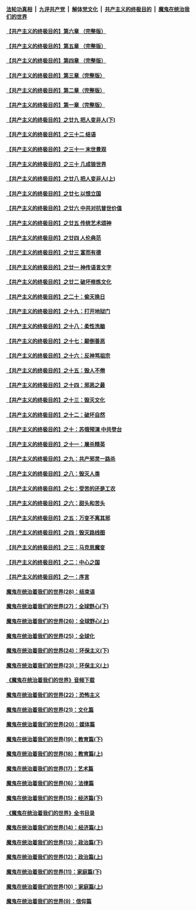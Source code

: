####  [法轮功真相](../../../../basic/blob/master/README.md?t=11241601) &nbsp;|&nbsp; [九评共产党](../../../../9ping.md/blob/master/README.md?t=11241601) &nbsp;|&nbsp; [解体党文化](../../../../jtdwh.md/blob/master/README.md?t=11241601)  &nbsp;|&nbsp; [共产主义的终极目的](../../../../gczydzjmd.md/blob/master/README.md?t=11241601) &nbsp;|&nbsp; [魔鬼在统治我们的世界](../../../../mgztzwmdsj.md/blob/master/README.md?t=11241601) 

#### [【共产主义的终极目的】第六章 （完整版）](../pages/nsc422/n11428913.md?t=11241601) 

#### [【共产主义的终极目的】第五章 （完整版）](../pages/nsc422/n11428912.md?t=11241601) 

#### [【共产主义的终极目的】第四章 （完整版）](../pages/nsc422/n11428907.md?t=11241601) 

#### [【共产主义的终极目的】第三章（完整版）](../pages/nsc422/n11428848.md?t=11241601) 

#### [【共产主义的终极目的】第二章（完整版）](../pages/nsc422/n11428831.md?t=11241601) 

#### [【共产主义的终极目的】第一章（完整版）](../pages/nsc422/n11417651.md?t=11241601) 

#### [【共产主义的终极目的】之廿九 把人变非人(下)](../pages/nsc422/n11344140.md?t=11241601) 

#### [【共产主义的终极目的】之三十二 结语](../pages/nsc422/n11360535.md?t=11241601) 

#### [【共产主义的终极目的】之三十一 末世景观](../pages/nsc422/n11351129.md?t=11241601) 

#### [【共产主义的终极目的】之三十 几成狼世界](../pages/nsc422/n11348280.md?t=11241601) 

#### [【共产主义的终极目的】之廿八 把人变非人(上)](../pages/nsc422/n11340492.md?t=11241601) 

#### [【共产主义的终极目的】之廿七 以恨立国](../pages/nsc422/n11336944.md?t=11241601) 

#### [【共产主义的终极目的】之廿六 中共对抗普世价值](../pages/nsc422/n11324785.md?t=11241601) 

#### [【共产主义的终极目的】之廿五 传统艺术颂神](../pages/nsc422/n11296396.md?t=11241601) 

#### [【共产主义的终极目的】之廿四 人伦典范](../pages/nsc422/n11296397.md?t=11241601) 

#### [【共产主义的终极目的】之廿三 富而有德](../pages/nsc422/n11283598.md?t=11241601) 

#### [【共产主义的终极目的】之廿一 神传语言文字](../pages/nsc422/n11263265.md?t=11241601) 

#### [【共产主义的终极目的】之廿二 破坏修炼文化](../pages/nsc422/n11245728.md?t=11241601) 

#### [【共产主义的终极目的】之二十：偷天换日](../pages/nsc422/n11238846.md?t=11241601) 

#### [【共产主义的终极目的】之十九：打开地狱门](../pages/nsc422/n11206376.md?t=11241601) 

#### [【共产主义的终极目的】之十八：柔性洗脑](../pages/nsc422/n11199994.md?t=11241601) 

#### [【共产主义的终极目的】之十七：颠倒善恶](../pages/nsc422/n11179782.md?t=11241601) 

#### [【共产主义的终极目的】之十六：反神骂祖宗](../pages/nsc422/n11166798.md?t=11241601) 

#### [【共产主义的终极目的】之十五：毁人不倦](../pages/nsc422/n11166792.md?t=11241601) 

#### [【共产主义的终极目的】之十四：邪恶之最](../pages/nsc422/n11150249.md?t=11241601) 

#### [【共产主义的终极目的】之十三：毁灭文化](../pages/nsc422/n11135227.md?t=11241601) 

#### [【共产主义的终极目的】之十二：破坏自然](../pages/nsc422/n11135214.md?t=11241601) 

#### [【共产主义的终极目的】之十：苏俄预演 中共登台](../pages/nsc422/n11118424.md?t=11241601) 

#### [【共产主义的终极目的】之十一：屠杀精英](../pages/nsc422/n11118442.md?t=11241601) 

#### [【共产主义的终极目的】之九：共产邪灵一路杀](../pages/nsc422/n11114139.md?t=11241601) 

#### [【共产主义的终极目的】之八：毁灭人类](../pages/nsc422/n11108503.md?t=11241601) 

#### [【共产主义的终极目的】之七：受苦的还是工农](../pages/nsc422/n11101809.md?t=11241601) 

#### [【共产主义的终极目的】之六：甜头和苦头](../pages/nsc422/n11096971.md?t=11241601) 

#### [【共产主义的终极目的】之五：万变不离其邪](../pages/nsc422/n11091285.md?t=11241601) 

#### [【共产主义的终极目的】之四：毁灭路线图](../pages/nsc422/n11086284.md?t=11241601) 

#### [【共产主义的终极目的】之三：马克思魔变](../pages/nsc422/n11061941.md?t=11241601) 

#### [【共产主义的终极目的】之二：中心之国](../pages/nsc422/n11047728.md?t=11241601) 

#### [【共产主义的终极目的】之一：序言](../pages/nsc422/n11086077.md?t=11241601) 

#### [魔鬼在统治着我们的世界(28)：结束语](../pages/nsc422/n10936246.md?t=11241601) 

#### [魔鬼在统治着我们的世界(27)：全球野心(下)](../pages/nsc422/n10928319.md?t=11241601) 

#### [魔鬼在统治着我们的世界(26)：全球野心(上)](../pages/nsc422/n10900318.md?t=11241601) 

#### [魔鬼在统治着我们的世界(25)：全球化](../pages/nsc422/n10788205.md?t=11241601) 

#### [魔鬼在统治着我们的世界(24)：环保主义(下)](../pages/nsc422/n10695307.md?t=11241601) 

#### [魔鬼在统治着我们的世界(23)：环保主义(上)](../pages/nsc422/n10688613.md?t=11241601) 

#### [《魔鬼在统治着我们的世界》音频下载](../pages/nsc422/n10635553.md?t=11241601) 

#### [魔鬼在统治着我们的世界(22)：恐怖主义](../pages/nsc422/n10614727.md?t=11241601) 

#### [魔鬼在统治着我们的世界(21)：文化篇](../pages/nsc422/n10597706.md?t=11241601) 

#### [魔鬼在统治着我们的世界(20)：媒体篇](../pages/nsc422/n10586579.md?t=11241601) 

#### [魔鬼在统治着我们的世界(19)：教育篇(下)](../pages/nsc422/n10564808.md?t=11241601) 

#### [魔鬼在统治着我们的世界(18)：教育篇(上)](../pages/nsc422/n10526970.md?t=11241601) 

#### [魔鬼在统治着我们的世界(17)：艺术篇](../pages/nsc422/n10499093.md?t=11241601) 

#### [魔鬼在统治着我们的世界(16)：法律篇](../pages/nsc422/n10485969.md?t=11241601) 

#### [魔鬼在统治着我们的世界(15)：经济篇(下)](../pages/nsc422/n10469975.md?t=11241601) 

#### [《魔鬼在统治着我们的世界》全书目录](../pages/nsc422/n10464261.md?t=11241601) 

#### [魔鬼在统治着我们的世界(14)：经济篇(上)](../pages/nsc422/n10457370.md?t=11241601) 

#### [魔鬼在统治着我们的世界(13)：政治篇(下)](../pages/nsc422/n10448270.md?t=11241601) 

#### [魔鬼在统治着我们的世界(12)：政治篇(上)](../pages/nsc422/n10444576.md?t=11241601) 

#### [魔鬼在统治着我们的世界(11)：家庭篇(下)](../pages/nsc422/n10440961.md?t=11241601) 

#### [魔鬼在统治着我们的世界(10)：家庭篇(上)](../pages/nsc422/n10435448.md?t=11241601) 

#### [魔鬼在统治着我们的世界(9)：信仰篇](../pages/nsc422/n10432159.md?t=11241601) 

